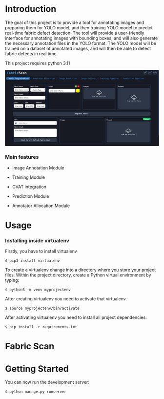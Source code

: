 

# Introduction

The goal of this project is to provide a tool for annotating images and preparing them for YOLO model, and then training YOLO model to predict real-time fabric defect detection. The tool will provide a user-friendly interface for annotating images with bounding boxes, and will also generate the necessary annotation files in the YOLO format. The YOLO model will be trained on a dataset of annotated images, and will then be able to detect fabric defects in real time.

This project requires python 3.11 

![Fabric Scan](https://github.com/TheJagStudio/pipeliner/raw/main/pipelinerBackend/static/fabricScanHome.png)


### Main features

* Image Annotation Module

* Training Module

* CVAT integration

* Prediction Module

* Annotator Allocation Module


# Usage

### Installing inside virtualenv 

Firstly, you have to install virtualenv

	$ pip3 install virtualenv
To create a virtualenv  change into a directory where you store your project files. Within the project directory, create a Python virtual environment by typing:

	$ python3 -m venv myprojectenv
After creating virtualenv you need to activate that virtualenv.

	$ source myprojectenv/bin/activate

After activating virtualenv you need to install all project dependencies:

    $ pip install -r requirements.txt
    


#  Fabric Scan 

# Getting Started

You can now run the development server:

    $ python manage.py runserver
